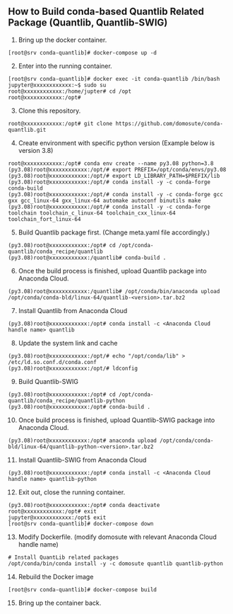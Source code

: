 ## How to Build conda-based Quantlib Related Package (Quantlib, Quantlib-SWIG)

1. Bring up the docker container.
```
[root@srv conda-quantlib]# docker-compose up -d
```

2. Enter into the running container.
```
[root@srv conda-quantlib]# docker exec -it conda-quantlib /bin/bash
jupyter@xxxxxxxxxxxx:~$ sudo su
root@xxxxxxxxxxxx:/home/jupter# cd /opt
root@xxxxxxxxxxxx:/opt#
```

3. Clone this repository.
```
root@xxxxxxxxxxxx:/opt# git clone https://github.com/domosute/conda-quantlib.git
```

4. Create environment with specific python version (Example below is version 3.8)
```
root@xxxxxxxxxxxx:/opt# conda env create --name py3.08 python=3.8
(py3.08)root@xxxxxxxxxxxx:/opt/# export PREFIX=/opt/conda/envs/py3.08
(py3.08)root@xxxxxxxxxxxx:/opt/# export LD_LIBRARY_PATH=$PREFIX/lib
(py3.08)root@xxxxxxxxxxxx:/opt/# conda install -y -c conda-forge conda-build
(py3.08)root@xxxxxxxxxxxx:/opt/# conda install -y -c conda-forge gcc gxx gcc_linux-64 gxx_linux-64 automake autoconf binutils make
(py3.08)root@xxxxxxxxxxxx:/opt/# conda install -y -c conda-forge toolchain toolchain_c_linux-64 toolchain_cxx_linux-64 toolchain_fort_linux-64
```

5. Build Quantlib package first. (Change meta.yaml file accordingly.)
```
(py3.08)root@xxxxxxxxxxxx:/opt# cd /opt/conda-quantlib/conda_recipe/quantlib
(py3.08)root@xxxxxxxxxxxx:/quantlib# conda-build .
```

6. Once the build process is finished, upload Quantlib package into Anaconda Cloud.
```
(py3.08)root@xxxxxxxxxxxx:/quantlib# /opt/conda/bin/anaconda upload /opt/conda/conda-bld/linux-64/quantlib-<version>.tar.bz2
```

7. Install Quantlib from Anaconda Cloud
```
(py3.08)root@xxxxxxxxxxxx:/opt# conda install -c <Anaconda Cloud handle name> quantlib
```

8. Update the system link and cache
```
(py3.08)root@xxxxxxxxxxxx:/opt/# echo "/opt/conda/lib" > /etc/ld.so.conf.d/conda.conf
(py3.08)root@xxxxxxxxxxxx:/opt/# ldconfig
```

9. Build Quantlib-SWIG
```
(py3.08)root@xxxxxxxxxxxx:/opt# cd /opt/conda-quantlib/conda_recipe/quantlib-python
(py3.08)root@xxxxxxxxxxxx:/opt# conda-build .
```

10. Once build process is finished, upload Quantlib-SWIG package into Anaconda Cloud.
```
(py3.08)root@xxxxxxxxxxxx:/opt# anaconda upload /opt/conda/conda-bld/linux-64/quantlib-python-<version>.tar.bz2
```

11. Install Quantlib-SWIG from Anaconda Cloud
```
(py3.08)root@xxxxxxxxxxxx:/opt# conda install -c <Anaconda Cloud handle name> quantlib-python
```

12. Exit out, close the running container.
```
(py3.08)root@xxxxxxxxxxxx:/opt# conda deactivate
root@xxxxxxxxxxxx:/opt# exit
jupyter@xxxxxxxxxxxx:/opt$ exit
[root@srv conda-quantlib]# docker-compose down
```

13. Modify Dockerfile. (modify domosute with relevant Anaconda Cloud handle name)
```
# Install QuantLib related packages
/opt/conda/bin/conda install -y -c domosute quantlib quantlib-python
```

14. Rebuild the Docker image
```
[root@srv conda-quantlib]# docker-compose build
```

15. Bring up the container back.
